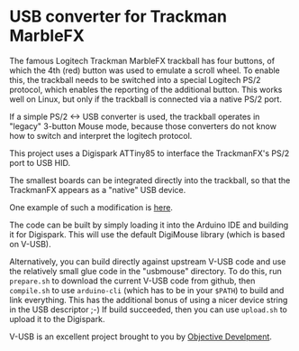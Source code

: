 # USB converter for Trackman MarbleFX
The famous Logitech Trackman MarbleFX trackball has four buttons, of which the 4th (red) button was used to emulate a scroll wheel.
To enable this, the trackball needs to be switched into a special Logitech PS/2 protocol, which enables the reporting of the additional button.
This works well on Linux, but only if the trackball is connected via a native PS/2 port.

If a simple PS/2 <-> USB converter is used, the trackball operates in "legacy" 3-button Mouse mode, because those converters do not know how to switch and interpret the logitech protocol.

This project uses a Digispark ATTiny85 to interface the TrackmanFX's PS/2 port to USB HID.

The smallest boards can be integrated directly into the trackball, so that the TrackmanFX appears as a "native" USB device.

One example of such a modification is [here](doc/README.md).

The code can be built by simply loading it into the Arduino IDE and building it for Digispark. This will use the default DigiMouse library (which is based on V-USB).

Alternatively, you can build directly against upstream V-USB code and use the relatively small glue code in the "usbmouse" directory. To do this, run `prepare.sh` to download the current V-USB code from github, then `compile.sh` to use `arduino-cli` (which has to be in your `$PATH`) to build and link everything. This has the additional bonus of using a nicer device string in the USB descriptor ;-) If build succeeded, then you can use `upload.sh` to upload it to the Digispark.

V-USB is an excellent project brought to you by [Objective Develpment](https://www.obdev.at/vusb/).

